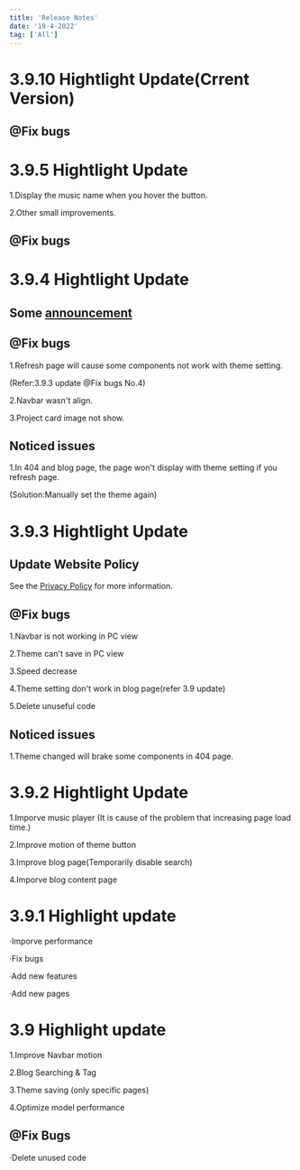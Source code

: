 ```yaml
---
title: 'Release Notes'
date: '19-4-2022'
tag: ['All']
---
```


# 3.9.10 Hightlight Update(Crrent Version)

## @Fix bugs

# 3.9.5 Hightlight Update

1.Display the music name when you hover the button.

2.Other small improvements.

## @Fix bugs

# 3.9.4 Hightlight Update

## Some [announcement](/blog/Announcement)

## @Fix bugs

1.Refresh page will cause some components not work with theme setting.

(Refer:3.9.3 update @Fix bugs No.4)

2.Navbar wasn't align.

3.Project card image not show.

## Noticed issues

1.In 404 and blog page, the page won't display with theme setting if you refresh page.

(Solution:Manually set the theme again)

# 3.9.3 Hightlight Update

## Update Website Policy

See the [Privacy Policy](/policy) for more information.

## @Fix bugs

1.Navbar is not working in PC view

2.Theme can't save in PC view

3.Speed decrease

4.Theme setting don't work in blog page(refer 3.9 update)

5.Delete unuseful code

## Noticed issues

1.Theme changed will brake some components in 404 page.

# 3.9.2 Hightlight Update

1.Imporve music player
(It is cause of the problem that increasing page load time.)

2.Improve motion of theme button

3.Improve blog page(Temporarily disable search)

4.Imporve blog content page

# 3.9.1 Highlight update

·Imporve performance

·Fix bugs

·Add new features

·Add new pages

# 3.9 Highlight update

1.Improve Navbar motion

2.Blog Searching & Tag

3.Theme saving (only specific pages)

4.Optimize model performance

## @Fix Bugs

·Delete unused code
